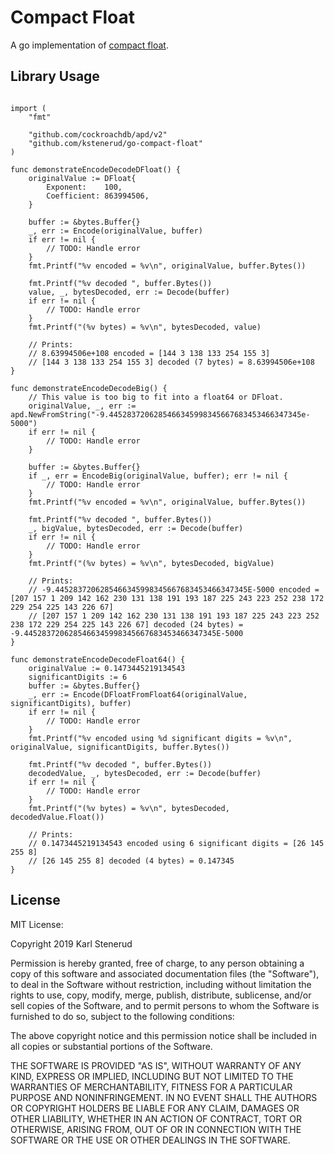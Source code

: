Compact Float
=============

A go implementation of [compact float](https://github.com/kstenerud/compact-float/blob/master/compact-float-specification.md).



Library Usage
-------------

```golang

import (
	"fmt"

	"github.com/cockroachdb/apd/v2"
	"github.com/kstenerud/go-compact-float"
)

func demonstrateEncodeDecodeDFloat() {
	originalValue := DFloat{
		Exponent:    100,
		Coefficient: 863994506,
	}

	buffer := &bytes.Buffer{}
	_, err := Encode(originalValue, buffer)
	if err != nil {
		// TODO: Handle error
	}
	fmt.Printf("%v encoded = %v\n", originalValue, buffer.Bytes())

	fmt.Printf("%v decoded ", buffer.Bytes())
	value, _, bytesDecoded, err := Decode(buffer)
	if err != nil {
		// TODO: Handle error
	}
	fmt.Printf("(%v bytes) = %v\n", bytesDecoded, value)

	// Prints:
	// 8.63994506e+108 encoded = [144 3 138 133 254 155 3]
	// [144 3 138 133 254 155 3] decoded (7 bytes) = 8.63994506e+108
}

func demonstrateEncodeDecodeBig() {
	// This value is too big to fit into a float64 or DFloat.
	originalValue, _, err := apd.NewFromString("-9.4452837206285466345998345667683453466347345e-5000")
	if err != nil {
		// TODO: Handle error
	}

	buffer := &bytes.Buffer{}
	if _, err = EncodeBig(originalValue, buffer); err != nil {
		// TODO: Handle error
	}
	fmt.Printf("%v encoded = %v\n", originalValue, buffer.Bytes())

	fmt.Printf("%v decoded ", buffer.Bytes())
	_, bigValue, bytesDecoded, err := Decode(buffer)
	if err != nil {
		// TODO: Handle error
	}
	fmt.Printf("(%v bytes) = %v\n", bytesDecoded, bigValue)

	// Prints:
	// -9.4452837206285466345998345667683453466347345E-5000 encoded = [207 157 1 209 142 162 230 131 138 191 193 187 225 243 223 252 238 172 229 254 225 143 226 67]
	// [207 157 1 209 142 162 230 131 138 191 193 187 225 243 223 252 238 172 229 254 225 143 226 67] decoded (24 bytes) = -9.4452837206285466345998345667683453466347345E-5000
}

func demonstrateEncodeDecodeFloat64() {
	originalValue := 0.1473445219134543
	significantDigits := 6
	buffer := &bytes.Buffer{}
	_, err := Encode(DFloatFromFloat64(originalValue, significantDigits), buffer)
	if err != nil {
		// TODO: Handle error
	}
	fmt.Printf("%v encoded using %d significant digits = %v\n", originalValue, significantDigits, buffer.Bytes())

	fmt.Printf("%v decoded ", buffer.Bytes())
	decodedValue, _, bytesDecoded, err := Decode(buffer)
	if err != nil {
		// TODO: Handle error
	}
	fmt.Printf("(%v bytes) = %v\n", bytesDecoded, decodedValue.Float())

	// Prints:
	// 0.1473445219134543 encoded using 6 significant digits = [26 145 255 8]
	// [26 145 255 8] decoded (4 bytes) = 0.147345
}
```



License
-------

MIT License:

Copyright 2019 Karl Stenerud

Permission is hereby granted, free of charge, to any person obtaining a copy of
this software and associated documentation files (the "Software"), to deal in
the Software without restriction, including without limitation the rights to
use, copy, modify, merge, publish, distribute, sublicense, and/or sell copies of
the Software, and to permit persons to whom the Software is furnished to do so,
subject to the following conditions:

The above copyright notice and this permission notice shall be included in all
copies or substantial portions of the Software.

THE SOFTWARE IS PROVIDED "AS IS", WITHOUT WARRANTY OF ANY KIND, EXPRESS OR
IMPLIED, INCLUDING BUT NOT LIMITED TO THE WARRANTIES OF MERCHANTABILITY, FITNESS
FOR A PARTICULAR PURPOSE AND NONINFRINGEMENT. IN NO EVENT SHALL THE AUTHORS OR
COPYRIGHT HOLDERS BE LIABLE FOR ANY CLAIM, DAMAGES OR OTHER LIABILITY, WHETHER
IN AN ACTION OF CONTRACT, TORT OR OTHERWISE, ARISING FROM, OUT OF OR IN
CONNECTION WITH THE SOFTWARE OR THE USE OR OTHER DEALINGS IN THE SOFTWARE.
